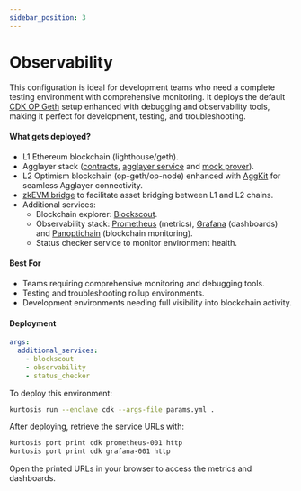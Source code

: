 ```yaml
---
sidebar_position: 3
---
```


# Observability

This configuration is ideal for development teams who need a complete testing environment with comprehensive monitoring. It deploys the default [CDK OP Geth](./cdk-opgeth.md) setup enhanced with debugging and observability tools, making it perfect for development, testing, and troubleshooting.

#### What gets deployed?

- L1 Ethereum blockchain (lighthouse/geth).
- Agglayer stack ([contracts](https://github.com/agglayer/agglayer-contracts), [agglayer service](https://github.com/agglayer/agglayer) and [mock prover](https://github.com/agglayer/provers)).
- L2 Optimism blockchain (op-geth/op-node) enhanced with [AggKit](https://github.com/agglayer/aggkit) for seamless Agglayer connectivity.
- [zkEVM bridge](https://github.com/0xPolygonHermez/zkevm-bridge-service) to facilitate asset bridging between L1 and L2 chains.
- Additional services:
  - Blockchain explorer: [Blockscout](https://www.blockscout.com/).
  - Observability stack: [Prometheus](https://prometheus.io/) (metrics), [Grafana](https://grafana.com/) (dashboards) and [Panoptichain](https://github.com/0xPolygon/panoptichain) (blockchain monitoring).
  - Status checker service to monitor environment health.

#### Best For

- Teams requiring comprehensive monitoring and debugging tools.
- Testing and troubleshooting rollup environments.
- Development environments needing full visibility into blockchain activity.

#### Deployment

```yml title="params.yml"
args:
  additional_services:
    - blockscout
    - observability
    - status_checker
```

To deploy this environment:

```bash
kurtosis run --enclave cdk --args-file params.yml .
```

After deploying, retrieve the service URLs with:

```bash
kurtosis port print cdk prometheus-001 http
kurtosis port print cdk grafana-001 http
```

Open the printed URLs in your browser to access the metrics and dashboards.
